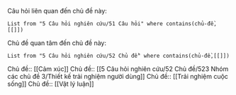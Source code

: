 Câu hỏi liên quan đến chủ đề này:
```dataview
List from "5 Câu hỏi nghiên cứu/51 Câu hỏi" where contains(chủ-đề,[[]]) 
```

Chủ đề quan tâm đến chủ đề này:
```dataview
List from "5 Câu hỏi nghiên cứu/52 Chủ đề" where contains(chủ-đề,[[]]) 
```
Chủ đề:: [[Cảm xúc]]
Chủ đề:: [[5 Câu hỏi nghiên cứu/52 Chủ đề/523 Nhóm các chủ đề 3/Thiết kế trải nghiệm người dùng]]
Chủ đề:: [[Trải nghiệm cuộc sống]]
Chủ đề:: [[Vật lý luận]]
